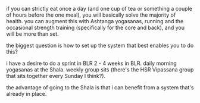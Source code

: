 if you can strictly eat once a day (and one cup of tea or something a couple of hours before the one meal), you will basically solve the majority of health. you can augment this with Ashtanga yogasanas, running and the occasional strength training (specifically for the core and back), and you will be more than set.

the biggest question is how to set up the system that best enables you to do this?

i have a desire to do a sprint in BLR 2 - 4 weeks in BLR. daily morning yogasanas at the Shala. weekly group sits (there's the HSR Vipassana group that sits together every Sunday I think?).

the advantage of going to the Shala is that i can benefit from a system that's already in place.

